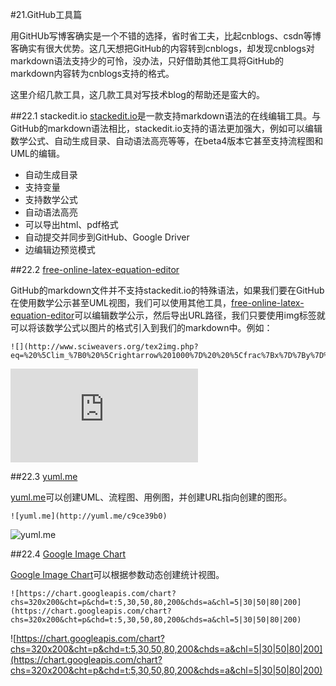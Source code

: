 #21.GitHub工具篇

用GitHUb写博客确实是一个不错的选择，省时省工夫，比起cnblogs、csdn等博客确实有很大优势。这几天想把GitHub的内容转到cnblogs，却发现cnblogs对markdown语法支持少的可怜，没办法，只好借助其他工具将GitHub的markdown内容转为cnblogs支持的格式。

这里介绍几款工具，这几款工具对写技术blog的帮助还是蛮大的。

##22.1 stackedit.io
[stackedit.io](https://stackedit.io/)是一款支持markdown语法的在线编辑工具。与GitHub的markdown语法相比，stackedit.io支持的语法更加强大，例如可以编辑数学公式、自动生成目录、自动语法高亮等等，在beta4版本它甚至支持流程图和UML的编辑。

* 自动生成目录
* 支持变量
* 支持数学公式
* 自动语法高亮
* 可以导出html、pdf格式
* 自动提交并同步到GitHub、Google Driver
* 边编辑边预览模式

##22.2 [free-online-latex-equation-editor](http://www.sciweavers.org/free-online-latex-equation-editor)

GitHub的markdown文件并不支持stackedit.io的特殊语法，如果我们要在GitHub在使用数学公示甚至UML视图，我们可以使用其他工具，[free-online-latex-equation-editor](http://www.sciweavers.org/free-online-latex-equation-editor)可以编辑数学公示，然后导出URL路径，我们只要使用img标签就可以将该数学公式以图片的格式引入到我们的markdown中。例如：

```
![](http://www.sciweavers.org/tex2img.php?eq=%20%5Clim_%7B0%20%5Crightarrow%201000%7D%20%20%5Cfrac%7Bx%7D%7By%7D%20&bc=White&fc=Black&im=jpg&fs=12&ff=arev&edit=0)
```
![](http://www.sciweavers.org/tex2img.php?eq=%20%5Clim_%7B0%20%5Crightarrow%201000%7D%20%20%5Cfrac%7Bx%7D%7By%7D%20&bc=White&fc=Black&im=jpg&fs=12&ff=arev&edit=0)

##22.3 [yuml.me](http://yuml.me/)

[yuml.me](http://yuml.me/)可以创建UML、流程图、用例图，并创建URL指向创建的图形。

```
![yuml.me](http://yuml.me/c9ce39b0)
```
![yuml.me](http://yuml.me/c9ce39b0)

##22.4 [Google Image Chart](https://developers.google.com/chart/image/docs/making_charts)

[Google Image Chart](https://developers.google.com/chart/image/docs/making_charts)可以根据参数动态创建统计视图。

```
![https://chart.googleapis.com/chart?chs=320x200&cht=p&chd=t:5,30,50,80,200&chds=a&chl=5|30|50|80|200](https://chart.googleapis.com/chart?chs=320x200&cht=p&chd=t:5,30,50,80,200&chds=a&chl=5|30|50|80|200)
```
![https://chart.googleapis.com/chart?chs=320x200&cht=p&chd=t:5,30,50,80,200&chds=a&chl=5|30|50|80|200](https://chart.googleapis.com/chart?chs=320x200&cht=p&chd=t:5,30,50,80,200&chds=a&chl=5|30|50|80|200)
